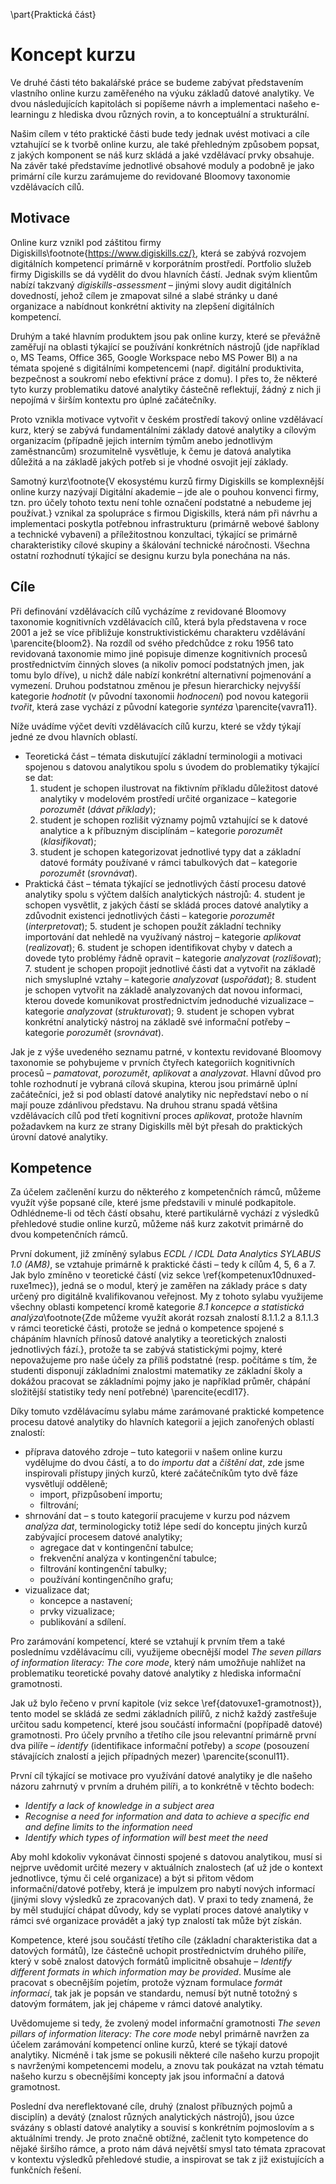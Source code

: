\part{Praktická část}

# Koncept kurzu

Ve druhé části této bakalářské práce se budeme zabývat představením vlastního online kurzu zaměřeného na výuku základů datové analytiky. Ve dvou následujících kapitolách si popíšeme návrh a implementaci našeho e-learningu z hlediska dvou různých rovin, a to konceptuální a strukturální.

Našim cílem v této praktické části bude tedy jednak uvést motivaci a cíle vztahující se k tvorbě online kurzu, ale také přehledným způsobem popsat, z jakých komponent se náš kurz skládá a jaké vzdělávací prvky obsahuje. Na závěr také představíme jednotlivé obsahové moduly a podobně je jako primární cíle kurzu zarámujeme do revidované Bloomovy taxonomie vzdělávacích cílů.

## Motivace

Online kurz vznikl pod záštitou firmy Digiskills\footnote{https://www.digiskills.cz/}, která se zabývá rozvojem digitálních kompetencí primárně v korporátním prostředí. Portfolio služeb firmy Digiskills se dá vydělit do dvou hlavních částí. Jednak svým klientům nabízí takzvaný *digiskills-assessment* – jinými slovy audit digitálních dovedností, jehož cílem je zmapovat silné a slabé stránky u dané organizace a nabídnout konkrétní aktivity na zlepšení digitálních kompetencí.

Druhým a také hlavním produktem jsou pak online kurzy, které se převážně zaměřují na oblasti týkající se používání konkrétních nástrojů (jde například o, MS Teams, Office 365, Google Workspace nebo MS Power BI) a na témata spojené s digitálními kompetencemi (např. digitální produktivita, bezpečnost a soukromí nebo efektivní práce z domu). I přes to, že některé tyto kurzy problematiku datové analytiky částečně reflektují, žádný z nich ji nepojímá v širším kontextu pro úplné začátečníky.

Proto vznikla motivace vytvořit v českém prostředí takový online vzdělávací kurz, který se zabývá fundamentálními základy datové analytiky a cílovým organizacím (případně jejich interním týmům anebo jednotlivým zaměstnancům) srozumitelně vysvětluje, k čemu je datová analytika důležitá a na základě jakých potřeb si je vhodné osvojit její základy. 

Samotný kurz\footnote{V ekosystému kurzů firmy Digiskills se komplexnější online kurzy nazývají Digitální akademie – jde ale o pouhou konvenci firmy, tzn. pro účely tohoto textu není tohle označení podstatné a nebudeme jej používat.} vznikal za spolupráce s firmou Digiskills, která nám při návrhu a implementaci poskytla potřebnou infrastrukturu (primárně webové šablony a technické vybavení) a příležitostnou konzultaci, týkající se primárně charakteristiky cílové skupiny a škálování technické náročnosti. Všechna ostatní rozhodnutí týkající se designu kurzu byla ponechána na nás.

## Cíle

Při definování vzdělávacích cílů vycházíme z revidované Bloomovy taxonomie kognitivních vzdělávacích cílů, která byla představena v roce 2001 a jež se více přibližuje konstruktivistickému charakteru vzdělávání \parencite{bloom2}. Na rozdíl od svého předchůdce z roku 1956 tato revidovaná taxonomie mimo jiné popisuje dimenze kognitivních procesů prostřednictvím činných sloves (a nikoliv pomocí podstatných jmen, jak tomu bylo dříve), u nichž dále nabízí konkrétní alternativní pojmenování a vymezení. Druhou podstatnou změnou je přesun hierarchicky nejvyšší kategorie *hodnotit* (v původní taxonomii *hodnocení*) pod novou kategorii *tvořit*, která zase vychází z původní kategorie *syntéza* \parencite{vavra11}.

Níže uvádíme výčet devíti vzdělávacích cílů kurzu, které se vždy týkají jedné ze dvou hlavních oblastí.

- Teoretická část – témata diskutující základní terminologii a motivaci spojenou s datovou analytikou spolu s úvodem do problematiky týkající se dat:
	1. student je schopen ilustrovat na fiktivním příkladu důležitost datové analytiky v modelovém prostředí určité organizace – kategorie *porozumět* (*dávat příklady*);
	2. student je schopen rozlišit významy pojmů vztahující se k datové analytice a k příbuzným disciplínám – kategorie *porozumět* (*klasifikovat*);
	3. student je schopen kategorizovat jednotlivé typy dat a základní datové formáty používané v rámci tabulkových dat – kategorie *porozumět* (*srovnávat*).
- Praktická část – témata týkající se jednotlivých částí procesu datové analytiky spolu s výčtem dalších analytických nástrojů:
	4. student je schopen vysvětlit, z jakých částí se skládá proces datové analytiky a zdůvodnit existenci jednotlivých části – kategorie *porozumět* (*interpretovat*);
	5. student je schopen použít základní techniky importování dat nehledě na využívaný nástroj – kategorie *aplikovat* (*realizovat*);
	6. student je schopen identifikovat chyby v datech a dovede tyto problémy řádně opravit – kategorie *analyzovat* (*rozlišovat*);
	7. student je schopen propojit jednotlivé části dat a vytvořit na základě nich smysluplné vztahy – kategorie *analyzovat* (*uspořádat*);
	8. student je schopen vytvořit na základě analyzovaných dat novou informaci, kterou dovede komunikovat prostřednictvím jednoduché vizualizace – kategorie *analyzovat* (*strukturovat*);
	9. student je schopen vybrat konkrétní analytický nástroj na základě své informační potřeby – kategorie *porozumět* (*srovnávat*).

Jak je z výše uvedeného seznamu patrné, v kontextu revidované Bloomovy taxonomie se pohybujeme v prvních čtyřech kategoriích kognitivních procesů – *pamatovat*, *porozumět*, *aplikovat* a *analyzovat*. Hlavní důvod pro tohle rozhodnutí je vybraná cílová skupina, kterou jsou primárně úplní začátečníci, jež si pod oblastí datové analytiky nic nepředstaví nebo o ní mají pouze zdánlivou představu. Na druhou stranu spadá většina vzdělávacích cílů pod třetí kognitivní proces *aplikovat*, protože hlavním požadavkem na kurz  ze strany Digiskills měl být přesah do praktických úrovní datové analytiky.

## Kompetence

Za účelem začlenění kurzu do některého z kompetenčních rámců, můžeme využít výše popsané cíle, které jsme představili v minulé podkapitole. Odhlédneme-li od těch částí obsahu, které partikulárně vychází z výsledků přehledové studie online kurzů, můžeme náš kurz zakotvit primárně do dvou kompetenčních rámců.

První dokument, již zmíněný sylabus *ECDL / ICDL Data Analytics SYLABUS 1.0 (AM8)*, se vztahuje primárně k praktické části – tedy k cílům 4, 5, 6 a 7. Jak bylo zmíněno v teoretické částí (viz sekce \ref{kompetenux10dnuxed-ruxe1mec}), jedná se o modul, který je zaměřen na základy práce s daty určený pro digitálně kvalifikovanou veřejnost. My z tohoto sylabu využijeme všechny oblasti kompetencí kromě kategorie *8.1 koncepce a statistická analýza*\footnote{Zde můžeme využít akorát rozsah znalostí 8.1.1.2 a 8.1.1.3 v rámci teoretické části, protože se jedná o kompetence spojené s chápáním hlavních přínosů datové analytiky a teoretických znalosti jednotlivých fází.}, protože ta se zabývá statistickými pojmy, které nepovažujeme pro naše účely za příliš podstatné (resp. počítáme s tím, že studenti disponují základními znalostmi matematiky ze základní školy a dokážou pracovat se základními pojmy jako je například průměr, chápání složitější statistiky tedy není potřebné) \parencite{ecdl17}.

Díky tomuto vzdělávacímu sylabu máme zarámované praktické kompetence procesu datové analytiky do hlavních kategorií a jejich zanořených oblastí znalostí:

- příprava datového zdroje – tuto kategorii v našem online kurzu vydělujme do dvou částí, a to do *importu dat* a *čištění dat*, zde jsme inspirovali přístupy jiných kurzů, které začátečníkům tyto dvě fáze vysvětlují odděleně;
	- import, přizpůsobení importu;
	- filtrování;
- shrnování dat – s touto kategorií pracujeme v kurzu pod názvem *analýza dat*, terminologicky totiž lépe sedí do konceptu jiných kurzů zabývající procesem datové analytiky;
	- agregace dat v kontingenční tabulce;
	- frekvenční analýza v kontingenční tabulce;
	- filtrování kontingenční tabulky;
	- používání kontingenčního grafu;
- vizualizace dat;
	- koncepce a nastavení;
	- prvky vizualizace; 
	- publikování a sdílení.

Pro zarámování kompetencí, které se vztahují k prvním třem a také poslednímu vzdělávacímu cíli, využijeme obecnější model *The seven pillars of information literacy: The core mode*, který nám umožňuje nahlížet na problematiku teoretické povahy datové analytiky z hlediska informační gramotnosti.

Jak už bylo řečeno v první kapitole (viz sekce \ref{datovuxe1-gramotnost}), tento model se skládá ze sedmi základních pilířů, z nichž každý zastřešuje určitou sadu kompetencí, které jsou součástí informační (popřípadě datové) gramotnosti. Pro účely prvního a třetího cíle jsou relevantní primárně první dva pilíře – *identify* (identifikace informační potřeby) a *scope* (posouzení stávajících znalostí a jejich případných mezer) \parencite{sconul11}.

První cíl týkající se motivace pro využívání datové analytiky je dle našeho názoru zahrnutý v prvním a druhém pilíři, a to konkrétně v těchto bodech:

- *Identify a lack of knowledge in a subject area*
- *Recognise a need for information and data to achieve a specific end and define limits to the information need*
- *Identify which types of information will best meet the need*

Aby mohl kdokoliv vykonávat činnosti spojené s datovou analytikou, musí si nejprve uvědomit určité mezery v aktuálních znalostech (ať už jde o kontext jednotlivce, týmu či celé organizace) a být si přitom vědom informační/datové potřeby, která je impulzem pro nabytí nových informací (jinými slovy výsledků ze zpracovaných dat). V praxi to tedy znamená, že by měl studující chápat důvody, kdy se vyplatí proces datové analytiky v rámci své organizace provádět a jaký typ znalostí tak může být získán.

Kompetence, které jsou součástí třetího cíle (základní charakteristika dat a datových formátů), lze částečně uchopit prostřednictvím druhého pilíře, který v sobě znalost datových formátů implicitně obsahuje – *Identify different formats in which information may be provided*. Musíme ale pracovat s obecnějším pojetím, protože význam formulace *formát informací*, tak jak je popsán ve standardu, nemusí být nutně totožný s datovým formátem, jak jej chápeme v rámci datové analytiky. 

Uvědomujeme si tedy, že zvolený model informační gramotnosti *The seven pillars of information literacy: The core mode* nebyl primárně navržen za účelem zarámování kompetencí online kurzů, které se týkají datové analytiky. Nicméně i tak jsme se pokusili některé cíle našeho kurzu propojit s navrženými kompetencemi modelu, a znovu tak poukázat na vztah tématu našeho kurzu s obecnějšími koncepty jak jsou informační a datová gramotnost.

Poslední dva nereflektované cíle, druhý (znalost příbuzných pojmů a disciplín) a devátý (znalost různých analytických nástrojů), jsou úzce svázány s oblastí datové analytiky a souvisí s konkrétním pojmoslovím a s aktuálními trendy. Je proto značně obtížné, začlenit tyto kompetence do nějaké širšího rámce, a proto nám dává největší smysl tato témata zpracovat v kontextu výsledků přehledové studie, a inspirovat se tak z již existujících a funkčních řešení.